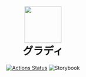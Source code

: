 # <div align="center"><img width="100px" src="https://user-images.githubusercontent.com/38146004/58760795-d30da500-8577-11e9-9341-fe8b9f5ed9ef.png" /><br />グラディ</div>

<div align="center">

[![Actions Status](https://wdp9fww0r9.execute-api.us-west-2.amazonaws.com/production/badge/yutaroyoshikawa/grady)](https://wdp9fww0r9.execute-api.us-west-2.amazonaws.com/production/results/yutaroyoshikawa/grady)
 ![Storybook](https://cdn.jsdelivr.net/gh/storybooks/brand@master/badge/badge-storybook.svg)

</div>
